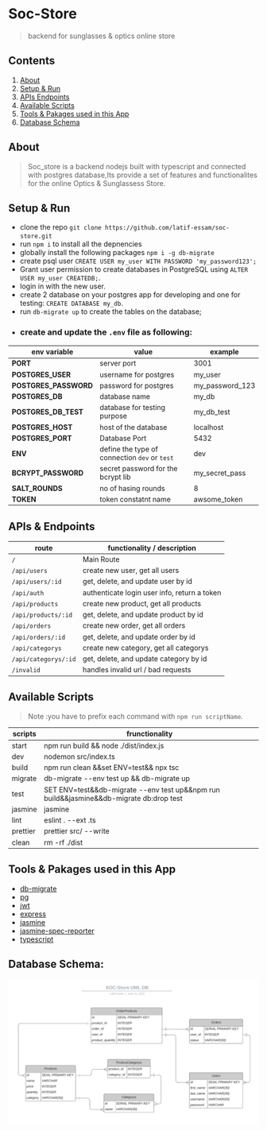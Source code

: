 # Soc-Store

> backend for sunglasses &amp; optics online store

## Contents

1. [About](https://github.com/latif-essam/image-engine/edit/main/README.md#about)
2. [Setup & Run](https://github.com/latif-essam/image-engine/edit/main/README.md#setup--run)
3. [APIs Endpoints](https://github.com/latif-essam/image-engine/edit/main/README.md#apis--endpoints)
4. [Available Scripts](https://github.com/latif-essam/image-engine/edit/main/README.md#available-scripts)
5. [Tools & Pakages used in this App](https://github.com/latif-essam/image-engine/edit/main/README.md#tools--pakages-used-in-this-app)
6. [Database Schema](https://github.com/latif-essam/image-engine/edit/main/README.md#database--schema)

## About

> Soc_store is a backend nodejs built with typescript and connected with postgres database,Its provide a set of features and functionalites for the online Optics & Sunglassess Store.

## Setup & Run

- clone the repo `git clone https://github.com/latif-essam/soc-store.git`
- run `npm i` to install all the depnencies
- globally install the following packages `npm i -g db-migrate`
- create psql user `CREATE USER my_user WITH PASSWORD 'my_password123';`
- Grant user permission to create databases in PostgreSQL using `ALTER USER my_user CREATEDB;`.
- login in with the new user.
- create 2 database on your postgres app for developing and one for testing: `CREATE DATABASE my_db`.
- run `db-migrate up` to create the tables on the database;
- ### create and update the `.env` file as following:

| **env variable**      | **value**                                     | **example**     |
| --------------------- | --------------------------------------------- | --------------- |
| **PORT**              | server port                                   | 3001            |
| **POSTGRES_USER**     | username for postgres                         | my_user         |
| **POSTGRES_PASSWORD** | password for postgres                         | my_password_123 |
| **POSTGRES_DB**       | database name                                 | my_db           |
| **POSTGRES_DB_TEST**  | database for testing purpose                  | my_db_test      |
| **POSTGRES_HOST**     | host of the database                          | localhost       |
| **POSTGRES_PORT**     | Database Port                                 | 5432            |
| **ENV**               | define the type of connection `dev` or `test` | dev             |
| **BCRYPT_PASSWORD**   | secret password for the bcrypt lib            | my_secret_pass  |
| **SALT_ROUNDS**       | no of hasing rounds                           | 8               |
| **TOKEN**             | token constatnt name                          | awsome_token    |

## APIs & Endpoints

| route                | functionality / description                  |
| -------------------- | -------------------------------------------- |
| `/`                  | Main Route                                   |
| `/api/users`         | create new user, get all users               |
| `/api/users/:id`     | get, delete, and update user by id           |
| `/api/auth`          | authenticate login user info, return a token |
| `/api/products`      | create new product, get all products         |
| `/api/products/:id`  | get, delete, and update product by id        |
| `/api/orders`        | create new order, get all orders             |
| `/api/orders/:id`    | get, delete, and update order by id          |
| `/api/categorys`     | create new category, get all categorys       |
| `/api/categorys/:id` | get, delete, and update category by id       |
| `/invalid`           | handles invalid url / bad requests           |

## Available Scripts

> Note :you have to prefix each command with `npm run scriptName`.

| scripts  | frunctionality                                                                          |
| -------- | --------------------------------------------------------------------------------------- |
| start    | npm run build && node ./dist/index.js                                                   |
| dev      | nodemon src/index.ts                                                                    |
| build    | npm run clean &&set ENV=test&& npx tsc                                                  |
| migrate  | db-migrate --env test up && db-migrate up                                               |
| test     | SET ENV=test&&db-migrate --env test up&&npm run build&&jasmine&&db-migrate db:drop test |
| jasmine  | jasmine                                                                                 |
| lint     | eslint . --ext .ts                                                                      |
| prettier | prettier src/ --write                                                                   |
| clean    | rm -rf ./dist                                                                           |

## Tools & Pakages used in this App

- [db-migrate](https://www.npmjs.com/package/db-migrate)
- [pg](https://www.npmjs.com/package/pg)
- [jwt](https://www.npmjs.com/package/jwt)
- [express](http://expressjs.com/)
- [jasmine](https://jasmine.github.io/)
- [jasmine-spec-reporter](https://www.npmjs.com/package/jasmine-spec-reporter)
- [typescript](http://www.typescriptlang.org/)

## Database Schema:

![db schema](https://github.com/latif-essam/soc-store/blob/main/Database_ER_diagram.png)
